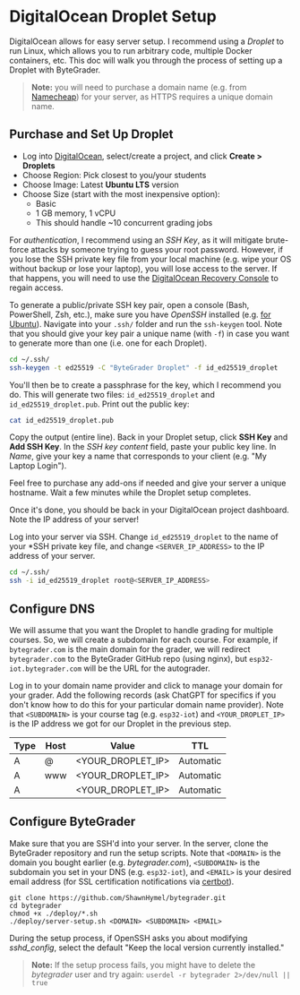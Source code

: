 # DigitalOcean Droplet Setup

DigitalOcean allows for easy server setup. I recommend using a *Droplet* to run Linux, which allows you to run arbitrary code, multiple Docker containers, etc. This doc will walk you through the process of setting up a Droplet with ByteGrader. 

> **Note:** you will need to purchase a domain name (e.g. from [Namecheap](https://www.namecheap.com/)) for your server, as HTTPS requires a unique domain name.

## Purchase and Set Up Droplet

* Log into [DigitalOcean](https://www.digitalocean.com/), select/create a project, and click **Create > Droplets**
* Choose Region: Pick closest to you/your students
* Choose Image: Latest **Ubuntu LTS** version
* Choose Size (start with the most inexpensive option):
    * Basic
    * 1 GB memory, 1 vCPU
    * This should handle ~10 concurrent grading jobs

For *authentication*, I recommend using an *SSH Key*, as it will mitigate brute-force attacks by someone trying to guess your root password. However, if you lose the SSH private key file from your local machine (e.g. wipe your OS without backup or lose your laptop), you will lose access to the server. If that happens, you will need to use the [DigitalOcean Recovery Console](https://docs.digitalocean.com/support/i-lost-the-ssh-key-for-my-droplet/) to regain access.

To generate a public/private SSH key pair, open a console (Bash, PowerShell, Zsh, etc.), make sure you have *OpenSSH* installed (e.g. [for Ubuntu](https://documentation.ubuntu.com/server/how-to/security/openssh-server/index.html)). Navigate into your `.ssh/` folder and run the `ssh-keygen` tool. Note that you should give your key pair a unique name (with `-f`) in case you want to generate more than one (i.e. one for each Droplet).

```sh
cd ~/.ssh/
ssh-keygen -t ed25519 -C "ByteGrader Droplet" -f id_ed25519_droplet
```

You'll then be to create a passphrase for the key, which I recommend you do. This will generate two files: `id_ed25519_droplet` and `id_ed25519_droplet.pub`. Print out the public key:

```sh
cat id_ed25519_droplet.pub
```

Copy the output (entire line). Back in your Droplet setup, click **SSH Key** and **Add SSH Key**. In the *SSH key content* field, paste your public key line. In *Name*, give your key a name that corresponds to your client (e.g. "My Laptop Login").

Feel free to purchase any add-ons if needed and give your server a unique hostname. Wait a few minutes while the Droplet setup completes.

Once it's done, you should be back in your DigitalOcean project dashboard. Note the IP address of your server!

Log into your server via SSH. Change `id_ed25519_droplet` to the name of your *SSH private key file, and change `<SERVER_IP_ADDRESS>` to the IP address of your server.

```sh
cd ~/.ssh/
ssh -i id_ed25519_droplet root@<SERVER_IP_ADDRESS>
```

## Configure DNS

We will assume that you want the Droplet to handle grading for multiple courses. So, we will create a subdomain for each course. For example, if `bytegrader.com` is the main domain for the grader, we will redirect `bytegrader.com` to the ByteGrader GitHub repo (using nginx), but `esp32-iot.bytegrader.com` will be the URL for the autograder.

Log in to your domain name provider and click to manage your domain for your grader. Add the following records (ask ChatGPT for specifics if you don't know how to do this for your particular domain name provider). Note that `<SUBDOMAIN>` is your course tag (e.g. `esp32-iot`) and `<YOUR_DROPLET_IP>` is the IP address we got for our Droplet in the previous step.

| Type  |  Host | Value | TTL |
|-------|-------|-------|-----|
| A     |  @    | <YOUR_DROPLET_IP> | Automatic |
| A     |  www  | <YOUR_DROPLET_IP> | Automatic |
| A     | <SUBDOMAIN> | <YOUR_DROPLET_IP> | Automatic |

## Configure ByteGrader

Make sure that you are SSH'd into your server. In the server, clone the ByteGrader repository and run the setup scripts. Note that `<DOMAIN>` is the domain you bought earlier (e.g. *bytegrader.com*), `<SUBDOMAIN>` is the subdomain you set in your DNS (e.g. `esp32-iot`), and `<EMAIL>` is your desired email address (for SSL certification notifications via [certbot](https://certbot.eff.org/)).

```
git clone https://github.com/ShawnHymel/bytegrader.git
cd bytegrader
chmod +x ./deploy/*.sh
./deploy/server-setup.sh <DOMAIN> <SUBDOMAIN> <EMAIL>
```

During the setup process, if OpenSSH asks you about modifying *sshd_config*, select the default "Keep the local version currently installed."

> **Note:** If the setup process fails, you might have to delete the *bytegrader* user and try again: `userdel -r bytegrader 2>/dev/null || true`

